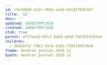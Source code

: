 ```yaml
---
id: c5e34b60-e22c-493a-aa1b-b4c6276d53bf
title: '12'
desc: ''
updated: 1608270971838
created: 1608270971838
stub: true
parent: 4f37acb3-8fc3-4a04-ab3d-7413b14f42e4
children:
  - 3b41bf1c-f961-43c0-b20a-7391764576e9
fname: dendron.journal.2020.12
hpath: dendron.journal.2020.12
---
```



